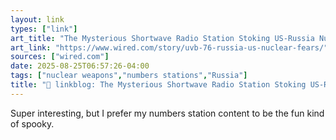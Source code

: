 ```yaml
---
layout: link
types: ["link"]
art_title: "The Mysterious Shortwave Radio Station Stoking US-Russia Nuclear Fears"
art_link: "https://www.wired.com/story/uvb-76-russia-us-nuclear-fears/"
sources: ["wired.com"]
date: 2025-08-25T06:57:26-04:00
tags: ["nuclear weapons","numbers stations","Russia"]
title: "🔗 linkblog: The Mysterious Shortwave Radio Station Stoking US-Russia Nuclear Fears"
---
```

Super interesting, but I prefer my numbers station content to be the fun kind of spooky.